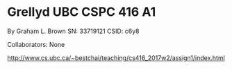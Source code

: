 # Grellyd UBC CSPC 416 A1

By Graham L. Brown
SN: 33719121
CSID: c6y8

Collaborators: None

http://www.cs.ubc.ca/~bestchai/teaching/cs416_2017w2/assign1/index.html

